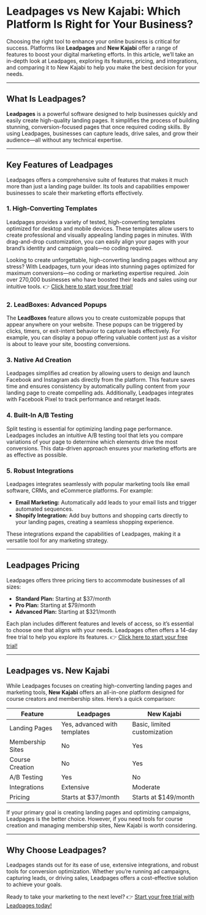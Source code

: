 # Leadpages vs New Kajabi: Which Platform Is Right for Your Business?

Choosing the right tool to enhance your online business is critical for success. Platforms like **Leadpages** and **New Kajabi** offer a range of features to boost your digital marketing efforts. In this article, we’ll take an in-depth look at Leadpages, exploring its features, pricing, and integrations, and comparing it to New Kajabi to help you make the best decision for your needs.

---

## What Is Leadpages?

**Leadpages** is a powerful software designed to help businesses quickly and easily create high-quality landing pages. It simplifies the process of building stunning, conversion-focused pages that once required coding skills. By using Leadpages, businesses can capture leads, drive sales, and grow their audience—all without any technical expertise.

---

## Key Features of Leadpages

Leadpages offers a comprehensive suite of features that makes it much more than just a landing page builder. Its tools and capabilities empower businesses to scale their marketing efforts effectively.

### 1. High-Converting Templates

Leadpages provides a variety of tested, high-converting templates optimized for desktop and mobile devices. These templates allow users to create professional and visually appealing landing pages in minutes. With drag-and-drop customization, you can easily align your pages with your brand’s identity and campaign goals—no coding required.

Looking to create unforgettable, high-converting landing pages without any stress? With Leadpages, turn your ideas into stunning pages optimized for maximum conversions—no coding or marketing expertise required. Join over 270,000 businesses who have boosted their leads and sales using our intuitive tools. 👉 [Click here to start your free trial!](https://bit.ly/LEadPages)

### 2. LeadBoxes: Advanced Popups

The **LeadBoxes** feature allows you to create customizable popups that appear anywhere on your website. These popups can be triggered by clicks, timers, or exit-intent behavior to capture leads effectively. For example, you can display a popup offering valuable content just as a visitor is about to leave your site, boosting conversions.

### 3. Native Ad Creation

Leadpages simplifies ad creation by allowing users to design and launch Facebook and Instagram ads directly from the platform. This feature saves time and ensures consistency by automatically pulling content from your landing page to create compelling ads. Additionally, Leadpages integrates with Facebook Pixel to track performance and retarget leads.

### 4. Built-In A/B Testing

Split testing is essential for optimizing landing page performance. Leadpages includes an intuitive A/B testing tool that lets you compare variations of your page to determine which elements drive the most conversions. This data-driven approach ensures your marketing efforts are as effective as possible.

### 5. Robust Integrations

Leadpages integrates seamlessly with popular marketing tools like email software, CRMs, and eCommerce platforms. For example:

- **Email Marketing:** Automatically add leads to your email lists and trigger automated sequences.
- **Shopify Integration:** Add buy buttons and shopping carts directly to your landing pages, creating a seamless shopping experience.

These integrations expand the capabilities of Leadpages, making it a versatile tool for any marketing strategy.

---

## Leadpages Pricing

Leadpages offers three pricing tiers to accommodate businesses of all sizes:

- **Standard Plan:** Starting at $37/month
- **Pro Plan:** Starting at $79/month
- **Advanced Plan:** Starting at $321/month

Each plan includes different features and levels of access, so it’s essential to choose one that aligns with your needs. Leadpages often offers a 14-day free trial to help you explore its features. 👉 [Click here to start your free trial!](https://bit.ly/LEadPages)

---

## Leadpages vs. New Kajabi

While Leadpages focuses on creating high-converting landing pages and marketing tools, **New Kajabi** offers an all-in-one platform designed for course creators and membership sites. Here’s a quick comparison:

| Feature                  | Leadpages                          | New Kajabi                       |
|--------------------------|-------------------------------------|-----------------------------------|
| Landing Pages            | Yes, advanced with templates       | Basic, limited customization     |
| Membership Sites         | No                                 | Yes                              |
| Course Creation          | No                                 | Yes                              |
| A/B Testing              | Yes                                | No                               |
| Integrations             | Extensive                          | Moderate                         |
| Pricing                  | Starts at $37/month                | Starts at $149/month             |

If your primary goal is creating landing pages and optimizing campaigns, Leadpages is the better choice. However, if you need tools for course creation and managing membership sites, New Kajabi is worth considering.

---

## Why Choose Leadpages?

Leadpages stands out for its ease of use, extensive integrations, and robust tools for conversion optimization. Whether you’re running ad campaigns, capturing leads, or driving sales, Leadpages offers a cost-effective solution to achieve your goals.

Ready to take your marketing to the next level? 👉 [Start your free trial with Leadpages today!](https://bit.ly/LEadPages)
